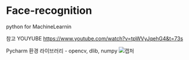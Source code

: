 # Face-recognition
python for MachineLearnin

참고 YOUYUBE
https://www.youtube.com/watch?v=tpWVyJqehG4&t=73s

Pycharm 환경
라이브러리 - opencv, dlib, numpy
![캡처](C:\Users\call2\Desktop.캡처.PNG)
